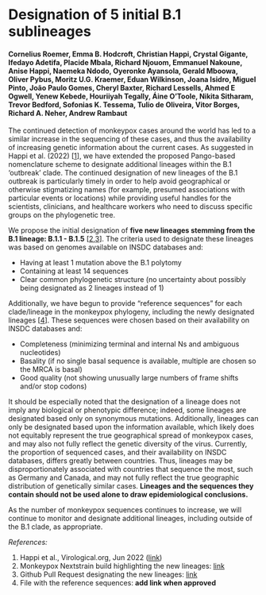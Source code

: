# Designation of 5 initial B.1 sublineages

#### Cornelius Roemer, Emma B. Hodcroft, Christian Happi, Crystal Gigante, Ifedayo Adetifa, Placide Mbala, Richard Njouom, Emmanuel Nakoune, Anise Happi, Naemeka Ndodo, Oyeronke Ayansola, Gerald Mboowa, Oliver Pybus, Moritz U.G. Kraemer, Eduan Wilkinson, Joana Isidro, Miguel Pinto, João Paulo Gomes, Cheryl Baxter, Richard Lessells, Ahmed E Ogwell, Yenew Kebede, Houriiyah Tegally, Áine O’Toole, Nikita Sitharam, Trevor Bedford, Sofonias K. Tessema, Tulio de Oliveira, Vitor Borges, Richard A. Neher, Andrew Rambaut

The continued detection of monkeypox cases around the world has led to a similar increase in the sequencing of these cases, and thus the availability of increasing genetic information about the current cases. As suggested in Happi et al. (2022) [[1](#ref_1)], we have extended the proposed Pango-based nomenclature scheme to designate additional lineages within the B.1 ‘outbreak’ clade. The continued designation of new lineages of the B.1 outbreak is particularly timely in order to help avoid geographical or otherwise stigmatizing names (for example, presumed associations with particular events or locations) while providing useful handles for the scientists, clinicians, and healthcare workers who need to discuss specific groups on the phylogenetic tree. 

We propose the initial designation of **five new lineages stemming from the B.1 lineage: B.1.1 - B.1.5** [[2](#ref_2),[3](#ref_3)]. The criteria used to designate these lineages was based on genomes available on INSDC databases and:
- Having at least 1 mutation above the B.1 polytomy
- Containing at least 14 sequences
- Clear common phylogenetic structure (no uncertainty about possibly being designated as 2 lineages instead of 1)

Additionally, we have begun to provide “reference sequences” for each clade/lineage in the monkeypox phylogeny, including the newly designated lineages [[4](#ref_4)]. These sequences were chosen based on their availability on INSDC databases and:
- Completeness (minimizing terminal and internal Ns and ambiguous nucleotides)
- Basality (if no single basal sequence is available, multiple are chosen so the MRCA is basal)
- Good quality (not showing unusually large numbers of frame shifts and/or stop codons)

It should be especially noted that the designation of a lineage does not imply any biological or phenotypic difference; indeed, some lineages are designated based only on synonymous mutations. Additionally, lineages can only be designated based upon the information available, which likely does not equitably represent the true geographical spread of monkeypox cases, and may also not fully reflect the genetic diversity of the virus. Currently, the proportion of sequenced cases, and their availability on INSDC databases, differs greatly between countries. Thus, lineages may be disproportionately associated with countries that sequence the most, such as Germany and Canada, and may not fully reflect the true geographic distribution of genetically similar cases. **Lineages and the sequences they contain should not be used alone to draw epidemiological conclusions.**

As the number of monkeypox sequences continues to increase, we will continue to monitor and designate additional lineages, including outside of the B.1 clade, as appropriate. 

_References:_
<a name="ref_1"></a>
1. Happi et al., Virological.org, Jun 2022 ([link](https://virological.org/t/urgent-need-for-a-non-discriminatory-and-non-stigmatizing-nomenclature-for-monkeypox-virus/853))
<a name="ref_2"></a>
2. Monkeypox Nextstrain build highlighting the new lineages: [link](https://nextstrain.org/monkeypox/hmpxv1?f_clade_membership=B.1.1,B.1.2,B.1.3,B.1.4,B.1.5&label=clade:B.1)
<a name="ref_3"></a>
3. Github Pull Request designating the new lineages: [link](https://github.com/nextstrain/monkeypox/pull/95)
<a name="ref_4"></a>
4. File with the reference sequences: **add link when approved**
